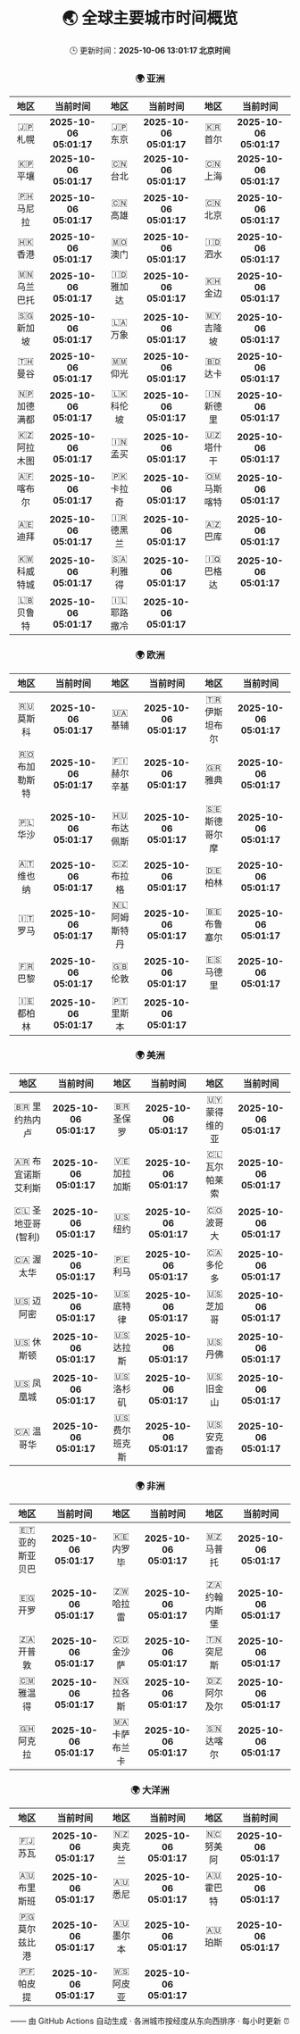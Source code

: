 <!-- GENERATED_BY_GMC_SCRIPT -->
<div align="center">

# 🌏 全球主要城市时间概览

🕒 更新时间：**2025-10-06 13:01:17 北京时间**

### 🌍 亚洲

| 地区 | 当前时间 | 地区 | 当前时间 | 地区 | 当前时间 |
| :--: | :--: | :--: | :--: | :--: | :--: |
| 🇯🇵 札幌 | **2025-10-06 05:01:17** | 🇯🇵 东京 | **2025-10-06 05:01:17** | 🇰🇷 首尔 | **2025-10-06 05:01:17** |
| 🇰🇵 平壤 | **2025-10-06 05:01:17** | 🇨🇳 台北 | **2025-10-06 05:01:17** | 🇨🇳 上海 | **2025-10-06 05:01:17** |
| 🇵🇭 马尼拉 | **2025-10-06 05:01:17** | 🇨🇳 高雄 | **2025-10-06 05:01:17** | 🇨🇳 北京 | **2025-10-06 05:01:17** |
| 🇭🇰 香港 | **2025-10-06 05:01:17** | 🇲🇴 澳门 | **2025-10-06 05:01:17** | 🇮🇩 泗水 | **2025-10-06 05:01:17** |
| 🇲🇳 乌兰巴托 | **2025-10-06 05:01:17** | 🇮🇩 雅加达 | **2025-10-06 05:01:17** | 🇰🇭 金边 | **2025-10-06 05:01:17** |
| 🇸🇬 新加坡 | **2025-10-06 05:01:17** | 🇱🇦 万象 | **2025-10-06 05:01:17** | 🇲🇾 吉隆坡 | **2025-10-06 05:01:17** |
| 🇹🇭 曼谷 | **2025-10-06 05:01:17** | 🇲🇲 仰光 | **2025-10-06 05:01:17** | 🇧🇩 达卡 | **2025-10-06 05:01:17** |
| 🇳🇵 加德满都 | **2025-10-06 05:01:17** | 🇱🇰 科伦坡 | **2025-10-06 05:01:17** | 🇮🇳 新德里 | **2025-10-06 05:01:17** |
| 🇰🇿 阿拉木图 | **2025-10-06 05:01:17** | 🇮🇳 孟买 | **2025-10-06 05:01:17** | 🇺🇿 塔什干 | **2025-10-06 05:01:17** |
| 🇦🇫 喀布尔 | **2025-10-06 05:01:17** | 🇵🇰 卡拉奇 | **2025-10-06 05:01:17** | 🇴🇲 马斯喀特 | **2025-10-06 05:01:17** |
| 🇦🇪 迪拜 | **2025-10-06 05:01:17** | 🇮🇷 德黑兰 | **2025-10-06 05:01:17** | 🇦🇿 巴库 | **2025-10-06 05:01:17** |
| 🇰🇼 科威特城 | **2025-10-06 05:01:17** | 🇸🇦 利雅得 | **2025-10-06 05:01:17** | 🇮🇶 巴格达 | **2025-10-06 05:01:17** |
| 🇱🇧 贝鲁特 | **2025-10-06 05:01:17** | 🇮🇱 耶路撒冷 | **2025-10-06 05:01:17** |   |   |

### 🌍 欧洲

| 地区 | 当前时间 | 地区 | 当前时间 | 地区 | 当前时间 |
| :--: | :--: | :--: | :--: | :--: | :--: |
| 🇷🇺 莫斯科 | **2025-10-06 05:01:17** | 🇺🇦 基辅 | **2025-10-06 05:01:17** | 🇹🇷 伊斯坦布尔 | **2025-10-06 05:01:17** |
| 🇷🇴 布加勒斯特 | **2025-10-06 05:01:17** | 🇫🇮 赫尔辛基 | **2025-10-06 05:01:17** | 🇬🇷 雅典 | **2025-10-06 05:01:17** |
| 🇵🇱 华沙 | **2025-10-06 05:01:17** | 🇭🇺 布达佩斯 | **2025-10-06 05:01:17** | 🇸🇪 斯德哥尔摩 | **2025-10-06 05:01:17** |
| 🇦🇹 维也纳 | **2025-10-06 05:01:17** | 🇨🇿 布拉格 | **2025-10-06 05:01:17** | 🇩🇪 柏林 | **2025-10-06 05:01:17** |
| 🇮🇹 罗马 | **2025-10-06 05:01:17** | 🇳🇱 阿姆斯特丹 | **2025-10-06 05:01:17** | 🇧🇪 布鲁塞尔 | **2025-10-06 05:01:17** |
| 🇫🇷 巴黎 | **2025-10-06 05:01:17** | 🇬🇧 伦敦 | **2025-10-06 05:01:17** | 🇪🇸 马德里 | **2025-10-06 05:01:17** |
| 🇮🇪 都柏林 | **2025-10-06 05:01:17** | 🇵🇹 里斯本 | **2025-10-06 05:01:17** |   |   |

### 🌍 美洲

| 地区 | 当前时间 | 地区 | 当前时间 | 地区 | 当前时间 |
| :--: | :--: | :--: | :--: | :--: | :--: |
| 🇧🇷 里约热内卢 | **2025-10-06 05:01:17** | 🇧🇷 圣保罗 | **2025-10-06 05:01:17** | 🇺🇾 蒙得维的亚 | **2025-10-06 05:01:17** |
| 🇦🇷 布宜诺斯艾利斯 | **2025-10-06 05:01:17** | 🇻🇪 加拉加斯 | **2025-10-06 05:01:17** | 🇨🇱 瓦尔帕莱索 | **2025-10-06 05:01:17** |
| 🇨🇱 圣地亚哥(智利) | **2025-10-06 05:01:17** | 🇺🇸 纽约 | **2025-10-06 05:01:17** | 🇨🇴 波哥大 | **2025-10-06 05:01:17** |
| 🇨🇦 渥太华 | **2025-10-06 05:01:17** | 🇵🇪 利马 | **2025-10-06 05:01:17** | 🇨🇦 多伦多 | **2025-10-06 05:01:17** |
| 🇺🇸 迈阿密 | **2025-10-06 05:01:17** | 🇺🇸 底特律 | **2025-10-06 05:01:17** | 🇺🇸 芝加哥 | **2025-10-06 05:01:17** |
| 🇺🇸 休斯顿 | **2025-10-06 05:01:17** | 🇺🇸 达拉斯 | **2025-10-06 05:01:17** | 🇺🇸 丹佛 | **2025-10-06 05:01:17** |
| 🇺🇸 凤凰城 | **2025-10-06 05:01:17** | 🇺🇸 洛杉矶 | **2025-10-06 05:01:17** | 🇺🇸 旧金山 | **2025-10-06 05:01:17** |
| 🇨🇦 温哥华 | **2025-10-06 05:01:17** | 🇺🇸 费尔班克斯 | **2025-10-06 05:01:17** | 🇺🇸 安克雷奇 | **2025-10-06 05:01:17** |

### 🌍 非洲

| 地区 | 当前时间 | 地区 | 当前时间 | 地区 | 当前时间 |
| :--: | :--: | :--: | :--: | :--: | :--: |
| 🇪🇹 亚的斯亚贝巴 | **2025-10-06 05:01:17** | 🇰🇪 内罗毕 | **2025-10-06 05:01:17** | 🇲🇿 马普托 | **2025-10-06 05:01:17** |
| 🇪🇬 开罗 | **2025-10-06 05:01:17** | 🇿🇼 哈拉雷 | **2025-10-06 05:01:17** | 🇿🇦 约翰内斯堡 | **2025-10-06 05:01:17** |
| 🇿🇦 开普敦 | **2025-10-06 05:01:17** | 🇨🇩 金沙萨 | **2025-10-06 05:01:17** | 🇹🇳 突尼斯 | **2025-10-06 05:01:17** |
| 🇨🇲 雅温得 | **2025-10-06 05:01:17** | 🇳🇬 拉各斯 | **2025-10-06 05:01:17** | 🇩🇿 阿尔及尔 | **2025-10-06 05:01:17** |
| 🇬🇭 阿克拉 | **2025-10-06 05:01:17** | 🇲🇦 卡萨布兰卡 | **2025-10-06 05:01:17** | 🇸🇳 达喀尔 | **2025-10-06 05:01:17** |

### 🌍 大洋洲

| 地区 | 当前时间 | 地区 | 当前时间 | 地区 | 当前时间 |
| :--: | :--: | :--: | :--: | :--: | :--: |
| 🇫🇯 苏瓦 | **2025-10-06 05:01:17** | 🇳🇿 奥克兰 | **2025-10-06 05:01:17** | 🇳🇨 努美阿 | **2025-10-06 05:01:17** |
| 🇦🇺 布里斯班 | **2025-10-06 05:01:17** | 🇦🇺 悉尼 | **2025-10-06 05:01:17** | 🇦🇺 霍巴特 | **2025-10-06 05:01:17** |
| 🇵🇬 莫尔兹比港 | **2025-10-06 05:01:17** | 🇦🇺 墨尔本 | **2025-10-06 05:01:17** | 🇦🇺 珀斯 | **2025-10-06 05:01:17** |
| 🇵🇫 帕皮提 | **2025-10-06 05:01:17** | 🇼🇸 阿皮亚 | **2025-10-06 05:01:17** |   |   |

—— 由 GitHub Actions 自动生成 · 各洲城市按经度从东向西排序 · 每小时更新 ⏰

</div>
